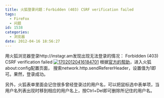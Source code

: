 ```yaml
---
title: 火狐登录问题：Forbidden (403) CSRF verification failed
tags:
  - FireFox
  - 问题
id: 1538
categories:
  - 浏览器
date: 2012-04-16 18:56:27
---
```


用火狐浏览器登录http://instagr.am发现出现无法登录的情况：
Forbidden (403) CSRF verification failed
[![](http://www.zhaiduo.com/wp-content/uploads/2012/04/17020120416184701-300x200.jpg "17020120416184701")](http://www.zhaiduo.com/2012/04/%e7%81%ab%e7%8b%90%e7%99%bb%e5%bd%95%e9%97%ae%e9%a2%98%ef%bc%9aforbidden-403-csrf-verification-failed/attachment/17020120416184701/)
根据[官方的帮助](http://support.mozilla.org/zh-CN/questions/864750)，进入火狐about:config配置页面，
搜索network.http.sendRefererHeader，设置值为1即可。果然，登录成功。

另外，火狐表单里面会记住很多曾经登录过的用户名，可以把鼠标选中表单项，当用户名列表出现时移到相应的用户名上，按Ctrl+Del即可删除所记住的用户名。